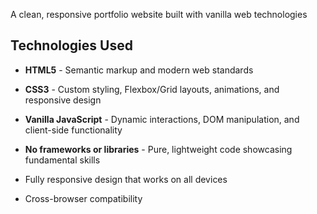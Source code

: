 A clean, responsive portfolio website built with vanilla web technologies

## Technologies Used

- **HTML5** - Semantic markup and modern web standards
- **CSS3** - Custom styling, Flexbox/Grid layouts, animations, and responsive design
- **Vanilla JavaScript** - Dynamic interactions, DOM manipulation, and client-side functionality
- **No frameworks or libraries** - Pure, lightweight code showcasing fundamental skills
  
- Fully responsive design that works on all devices
- Cross-browser compatibility
